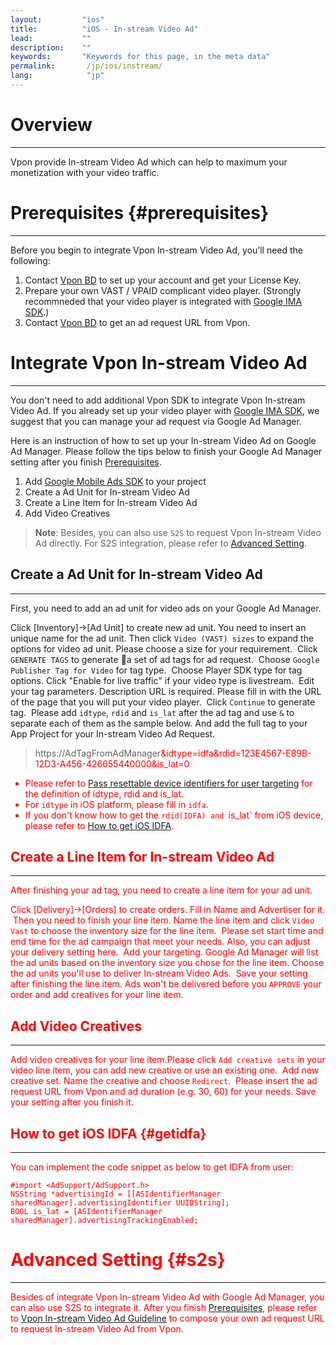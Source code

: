 ```yaml
---
layout:         "ios"
title:          "iOS - In-stream Video Ad"
lead:           ""
description:    ""
keywords:       "Keywords for this page, in the meta data"
permalink:       /jp/ios/instream/
lang:            "jp"
---
```

# Overview
---
Vpon provide In-stream Video Ad which can help to maximum your monetization with your video traffic.

# Prerequisites {#prerequisites}
---
Before you begin to integrate Vpon In-stream Video Ad, you’ll need the following:

1. Contact [Vpon BD] to set up your account and get your License Key.
2. Prepare your own VAST / VPAID complicant video player. (Strongly recommneded that your video player is integrated with [Google IMA SDK].)
3. Contact [Vpon BD] to get an ad request URL from Vpon.

# Integrate Vpon In-stream Video Ad
---
You don't need to add additional Vpon SDK to integrate Vpon In-stream Video Ad. If you already set up your video player with [Google IMA SDK], we suggest that you can manage your ad request via Google Ad Manager.

Here is an instruction of how to set up your In-stream Video Ad on Google Ad Manager. Please follow the tips below to finish your Google Ad Manager setting after you finish [Prerequisites].

1. Add [Google Mobile Ads SDK] to your project
2. Create a Ad Unit for In-stream Video Ad
3. Create a Line Item for In-stream Video Ad
4. Add Video Creatives

> **Note**: Besides, you can also use `S2S` to request Vpon In-stream Video Ad directly. For S2S integration, please refer to [Advanced Setting].

## Create a Ad Unit for In-stream Video Ad
---
First, you need to add an ad unit for video ads on your Google Ad Manager.

Click [Inventory]→[Ad Unit] to create new ad unit. You need to insert an unique name for the ad unit. Then click `Video (VAST) sizes` to expand the options for video ad unit. Please choose a size for your requirement.
<img src="{{site.imgurl}}/instream_15.png" alt="" class="width-600"/>
Click `GENERATE TAGS` to generate a set of ad tags for ad request.
<img src="{{site.imgurl}}/instream_16.png" alt="" class="width-600"/>
Choose `Google Publisher Tag for Video` for tag type.
<img src="{{site.imgurl}}/instream_17.png" alt="" class="width-600"/>
Choose Player SDK type for tag options. Click "Enable for live traffic" if your video type is livestream.
<img src="{{site.imgurl}}/instream_18.png" alt="" class="width-600"/>
Edit your tag parameters. Description URL is required. Please fill in with the URL of the page that you will put your video player.
<img src="{{site.imgurl}}/instream_19.png" alt="" class="width-600"/>
Click `Continue` to generate tag.
<img src="{{site.imgurl}}/instream_20.png" alt="" class="width-600"/>
Please add `idtype`, `rdid` and `is_lat` after the ad tag and use `&` to separate each of them as the sample below. And add the full tag to your App Project for your In-stream Video Ad Request.

> https://AdTagFromAdManager<font color="red">&idtype=idfa&rdid=123E4567-E89B-12D3-A456-426655440000&is_lat=0

* Please refer to [Pass resettable device identifiers for user targeting] for the definition of idtype, rdid and is_lat.
* For `idtype` in iOS platform, please fill in `idfa`.
* If you don't know how to get the `rdid(IDFA) and `is_lat` from iOS device, please refer to [How to get iOS IDFA].


## Create a Line Item for In-stream Video Ad
---
After finishing your ad tag, you need to create a line item for your ad unit.

Click [Delivery]→[Orders] to create orders. Fill in Name and Advertiser for it.
<img src="{{site.imgurl}}/instream_21.png" alt="" class="width-600"/>
Then you need to finish your line item. Name the line item and click `Video Vast` to choose the inventory size for the line item.
<img src="{{site.imgurl}}/instream_22.png" alt="" class="width-600"/>
Please set start time and end time for the ad campaign that meet your needs. Also, you can adjust your delivery setting here.
<img src="{{site.imgurl}}/instream_23.png" alt="" class="width-600"/>
Add your targeting. Google Ad Manager will list the ad units based on the inventory size you chose for the line item. Choose the ad units you'll use to deliver In-stream Video Ads.
<img src="{{site.imgurl}}/instream_24.png" alt="" class="width-600"/>
Save your setting after finishing the line item. Ads won't be delivered before you `APPROVE` your order and add creatives for your line item.
<img src="{{site.imgurl}}/instream_25.png" alt="" class="width-600"/>

## Add Video Creatives
---
Add video creatives for your line item.Please click `Add creative sets` in your video line item, you can add new creative or use an existing one.
<img src="{{site.imgurl}}/instream_26.png" alt="" class="width-600"/>
Add new creative set. Name the creative and choose `Redirect`.
<img src="{{site.imgurl}}/instream_27.png" alt="" class="width-600"/>
Please insert the ad request URL from Vpon and ad duration (e.g. 30, 60) for your needs. Save your setting after you finish it.
<img src="{{site.imgurl}}/instream_28.png" alt="" class="width-600"/>

## How to get iOS IDFA {#getidfa}
---
You can implement the code snippet as below to get IDFA from user:

```objc
#import <AdSupport/AdSupport.h>
NSString *advertisingId = [[ASIdentifierManager sharedManager].advertisingIdentifier UUIDString];
BOOL is_lat = [ASIdentifierManager sharedManager].advertisingTrackingEnabled;
```

# Advanced Setting {#s2s}
---
Besides of integrate Vpon In-stream Video Ad with Google Ad Manager, you can also use S2S to integrate it. After you finish [Prerequisites], please refer to [Vpon In-stream Video Ad Guideline] to compose your own ad request URL to request In-stream Video Ad from Vpon.



[Vpon BD]: mailto:bd@vpon.com
[Google IMA SDK]: https://developers.google.com/interactive-media-ads/docs/sdks/ios/
[Google Mobile Ads SDK]: https://developers.google.com/mobile-ads-sdk/docs/dfp/ios/download
[Prerequisites]: {{site.baseurl}}/jp/ios/instream/#prerequisites
[Advanced Setting]: {{site.baseurl}}/jp/ios/instream/#s2s
[Vpon In-stream Video Ad Guideline]: {{site.dnldurl}}/Vpon_In_stream_Video_Ad_Guideline.pdf
[Pass resettable device identifiers for user targeting]: https://support.google.com/admanager/answer/6238701?hl=en
[How to get iOS IDFA]:{{site.baseurl}}/jp/ios/instream/#getidfa